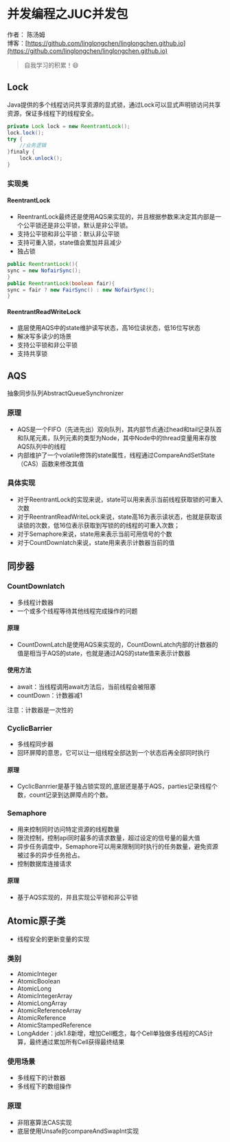# 并发编程之JUC并发包


作者： 陈汤姆
<br/>博客：[https://github.com/linglongchen/linglongchen.github.io](https://github.com/linglongchen/linglongchen.github.io)

>自我学习的积累！😄


## Lock
Java提供的多个线程访问共享资源的显式锁，通过Lock可以显式声明锁访问共享资源，保证多线程下的线程安全。
```Java
private Lock lock = new ReentrantLock();
lock.lock();
try {
    //业务逻辑
}finaly {
    lock.unlock();
}
```

### 实现类

#### ReentrantLock
- ReentrantLock最终还是使用AQS来实现的，并且根据参数来决定其内部是一个公平锁还是非公平锁，默认是非公平锁。
- 支持公平锁和非公平锁：默认非公平锁
- 支持可重入锁，state值会累加并且减少
- 独占锁
```Java
public ReentrantLock(){
sync = new NofairSync();
}
public ReentrantLock(boolean fair){
sync = fair ? new FairSync() : new NofairSync();
}
```
#### ReentrantReadWriteLock
- 底层使用AQS中的state维护读写状态，高16位读状态，低16位写状态
- 解决写多读少的场景
- 支持公平锁和非公平锁
- 支持共享锁
## AQS
抽象同步队列AbstractQueueSynchronizer

### 原理
- AQS是一个FIFO（先进先出）双向队列，其内部节点通过head和tail记录队首和队尾元素，队列元素的类型为Node，其中Node中的thread变量用来存放AQS队列中的线程
- 内部维护了一个volatile修饰的state属性，线程通过CompareAndSetState（CAS）函数来修改其值

### 具体实现
- 对于ReentrantLock的实现来说，state可以用来表示当前线程获取锁的可重入次数
- 对于ReentrantReadWriteLock来说，state高16为表示读状态，也就是获取该读锁的次数，低16位表示获取到写锁的的线程的可重入次数；
- 对于Semaphore来说，state用来表示当前可用信号的个数
- 对于CountDownlatch来说，state用来表示计数器当前的值



## 同步器

### CountDownlatch
- 多线程计数器
- 一个或多个线程等待其他线程完成操作的问题

#### 原理
- CountDownLatch是使用AQS来实现的，CountDownLatch内部的计数器的值是相当于AQS的state，也就是通过AQS的state值来表示计数器

#### 使用方法
- await：当线程调用await方法后，当前线程会被阻塞
- countDown：计数器减1


注意：计数器是一次性的
### CyclicBarrier
- 多线程同步器
- 回环屏障的意思，它可以让一组线程全部达到一个状态后再全部同时执行
#### 原理
- CyclicBanrrier是基于独占锁实现的,底层还是基于AQS，parties记录线程个数，count记录到达屏障点的个数。

### Semaphore

- 用来控制同时访问特定资源的线程数量
- 限流控制，控制api同时最多的请求数量，超过设定的信号量的最大值
- 异步任务调度中，Semaphore可以用来限制同时执行的任务数量，避免资源被过多的异步任务抢占。
- 控制数据库连接请求

#### 原理
- 基于AQS实现的，并且实现公平锁和非公平锁


## Atomic原子类
- 线程安全的更新变量的实现

### 类别
- AtomicInteger
- AtomicBoolean
- AtomicLong
- AtomicIntegerArray
- AtomicLongArray
- AtomicReferenceArray
- AtomicReference
- AtomicStampedReference
- LongAdder：jdk1.8新增，增加Cell概念，每个Cell单独做多线程的CAS计算，最终通过累加所有Cell获得最终结果

### 使用场景
- 多线程下的计数器
- 多线程下的数组操作


### 原理
- 非阻塞算法CAS实现
- 底层使用Unsafe的compareAndSwapInt实现